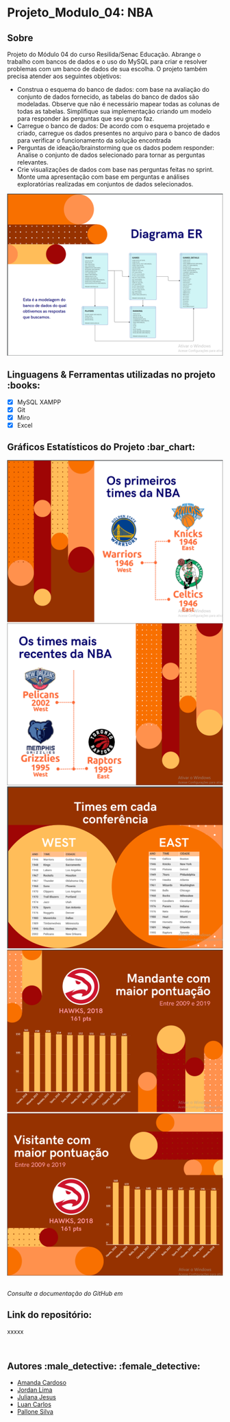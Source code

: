 # Projeto_Modulo_04: NBA 

<h2 id="sobre">Sobre </h2>
<p>Projeto do Módulo 04 do curso Resilida/Senac Educação. Abrange o trabalho com bancos de dados e o uso do MySQL para criar e resolver problemas com um banco de dados de sua escolha. O projeto também precisa atender aos seguintes objetivos:</p>

- Construa o esquema do banco de dados: com base na avaliação do conjunto de dados fornecido, as tabelas do banco de dados são modeladas. Observe que não é necessário mapear todas as colunas de todas as tabelas. Simplifique sua implementação criando um modelo para responder às perguntas que seu grupo faz.
- Carregue o banco de dados: De acordo com o esquema projetado e criado, carregue os dados presentes no arquivo para o banco de dados para verificar o funcionamento da solução encontrada
- Perguntas de ideação/brainstorming que os dados podem responder: Analise o conjunto de dados selecionado para tornar as perguntas relevantes.
- Crie visualizações de dados com base nas perguntas feitas no sprint.
Monte uma apresentação com base em perguntas e análises exploratórias realizadas em conjuntos de dados selecionados.


<img src = "diagrama.png" alt="imagem do diagrama das entidades do projeto">

<br>

<h2 id="linguagens">Linguagens & Ferramentas utilizadas no projeto :books:</h2>

  - [x] MySQL XAMPP
  - [x] Git
  - [x] Miro
  - [x] Excel

<h2 id="gráficos">Gráficos Estatísticos do Projeto :bar_chart:</h2>

<img src = "primeirostimes.png" alt = "Gráfico sobre os primeiros times da nba">
<img src = "maisrecentes.png" alt = "Gráfico sobre os times mais recentes da NBA">
<img src = "timesemcadaconferencia.png" alt = "Gráfico sobre conferências">
<img src = "maiorpontuação.png" alt = "Gráfico sobre as melhores pontuações da NBA">
<img src = "maiorpontuacaocasa.png" alt = "Gráfico sobre os melhores pivôs do projeto">

##

*Consulte a documentação do GitHub em* 

## Link do repositório:
xxxxx

<br>

<h2 id="autores">Autores :male_detective: :female_detective:</h2>

  - [Amanda Cardoso](https://github.com/Acardioli9)
  - [Jordan Lima](https://github.com/jordanlima1)
  - [Juliana Jesus](https://github.com/JulianaJesus93)
  - [Luan Carlos](https://github.com/LuanCarlozZ)
  - [Pallone Silva](https://github.com/Pallone16)
  

  
